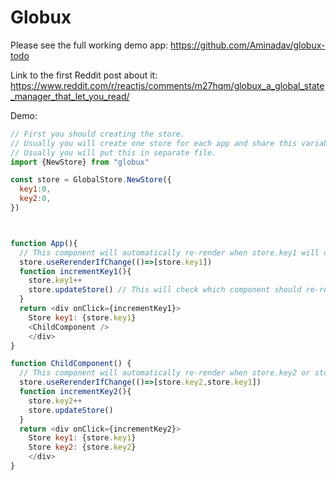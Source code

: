 # Globux

Please see the full working demo app: https://github.com/Aminadav/globux-todo

Link to the first Reddit post about it: https://www.reddit.com/r/reactjs/comments/m27hqm/globux_a_global_state_manager_that_let_you_read/

Demo:

```js
// First you should creating the store.
// Usually you will create one store for each app and share this variable.
// Usually you will put this in separate file.
import {NewStore} from "globux"

const store = GlobalStore.NewStore({
  key1:0,
  key2:0,
})



function App(){
  // This component will automatically re-render when store.key1 will change.
  store.useRerenderIfChange(()=>[store.key1])
  function incrementKey1(){
    store.key1++
    store.updateStore() // This will check which component should re-render since the last update.
  }
  return <div onClick={incrementKey1}>
    Store key1: {store.key1}
    <ChildComponent />
    </div>
}

function ChildComponent() {
  // This component will automatically re-render when store.key2 or store.key1 will change.
  store.useRerenderIfChange(()=>[store.key2,store.key1])
  function incrementKey2(){
    store.key2++
    store.updateStore()
  }
  return <div onClick={incrementKey2}>
    Store key1: {store.key1}
    Store key2: {store.key2}
    </div>
}
```
